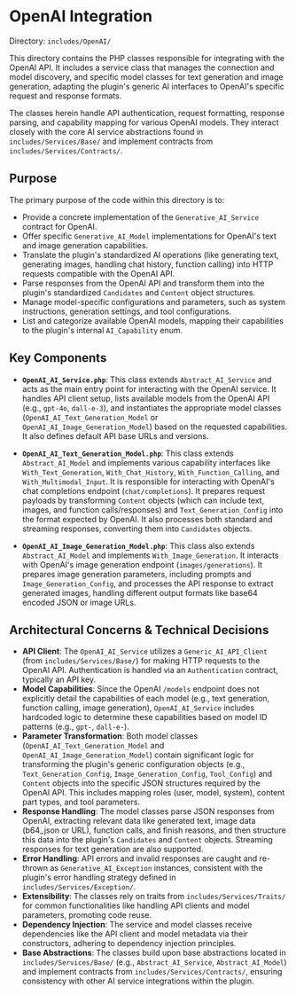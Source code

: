 # OpenAI Integration

Directory: `includes/OpenAI/`

This directory contains the PHP classes responsible for integrating with the OpenAI API. It includes a service class that manages the connection and model discovery, and specific model classes for text generation and image generation, adapting the plugin's generic AI interfaces to OpenAI's specific request and response formats.

The classes herein handle API authentication, request formatting, response parsing, and capability mapping for various OpenAI models. They interact closely with the core AI service abstractions found in `includes/Services/Base/` and implement contracts from `includes/Services/Contracts/`.

## Purpose

The primary purpose of the code within this directory is to:

- Provide a concrete implementation of the `Generative_AI_Service` contract for OpenAI.
- Offer specific `Generative_AI_Model` implementations for OpenAI's text and image generation capabilities.
- Translate the plugin's standardized AI operations (like generating text, generating images, handling chat history, function calling) into HTTP requests compatible with the OpenAI API.
- Parse responses from the OpenAI API and transform them into the plugin's standardized `Candidates` and `Content` object structures.
- Manage model-specific configurations and parameters, such as system instructions, generation settings, and tool configurations.
- List and categorize available OpenAI models, mapping their capabilities to the plugin's internal `AI_Capability` enum.

## Key Components

- **`OpenAI_AI_Service.php`**: This class extends `Abstract_AI_Service` and acts as the main entry point for interacting with the OpenAI service. It handles API client setup, lists available models from the OpenAI API (e.g., `gpt-4o`, `dall-e-3`), and instantiates the appropriate model classes (`OpenAI_AI_Text_Generation_Model` or `OpenAI_AI_Image_Generation_Model`) based on the requested capabilities. It also defines default API base URLs and versions.

- **`OpenAI_AI_Text_Generation_Model.php`**: This class extends `Abstract_AI_Model` and implements various capability interfaces like `With_Text_Generation`, `With_Chat_History`, `With_Function_Calling`, and `With_Multimodal_Input`. It is responsible for interacting with OpenAI's chat completions endpoint (`chat/completions`). It prepares request payloads by transforming `Content` objects (which can include text, images, and function calls/responses) and `Text_Generation_Config` into the format expected by OpenAI. It also processes both standard and streaming responses, converting them into `Candidates` objects.

- **`OpenAI_AI_Image_Generation_Model.php`**: This class also extends `Abstract_AI_Model` and implements `With_Image_Generation`. It interacts with OpenAI's image generation endpoint (`images/generations`). It prepares image generation parameters, including prompts and `Image_Generation_Config`, and processes the API response to extract generated images, handling different output formats like base64 encoded JSON or image URLs.

## Architectural Concerns & Technical Decisions

- **API Client**: The `OpenAI_AI_Service` utilizes a `Generic_AI_API_Client` (from `includes/Services/Base/`) for making HTTP requests to the OpenAI API. Authentication is handled via an `Authentication` contract, typically an API key.
- **Model Capabilities**: Since the OpenAI `/models` endpoint does not explicitly detail the capabilities of each model (e.g., text generation, function calling, image generation), `OpenAI_AI_Service` includes hardcoded logic to determine these capabilities based on model ID patterns (e.g., `gpt-`, `dall-e-`).
- **Parameter Transformation**: Both model classes (`OpenAI_AI_Text_Generation_Model` and `OpenAI_AI_Image_Generation_Model`) contain significant logic for transforming the plugin's generic configuration objects (e.g., `Text_Generation_Config`, `Image_Generation_Config`, `Tool_Config`) and `Content` objects into the specific JSON structures required by the OpenAI API. This includes mapping roles (user, model, system), content part types, and tool parameters.
- **Response Handling**: The model classes parse JSON responses from OpenAI, extracting relevant data like generated text, image data (b64_json or URL), function calls, and finish reasons, and then structure this data into the plugin's `Candidates` and `Content` objects. Streaming responses for text generation are also supported.
- **Error Handling**: API errors and invalid responses are caught and re-thrown as `Generative_AI_Exception` instances, consistent with the plugin's error handling strategy defined in `includes/Services/Exception/`.
- **Extensibility**: The classes rely on traits from `includes/Services/Traits/` for common functionalities like handling API clients and model parameters, promoting code reuse.
- **Dependency Injection**: The service and model classes receive dependencies like the API client and model metadata via their constructors, adhering to dependency injection principles.
- **Base Abstractions**: The classes build upon base abstractions located in `includes/Services/Base/` (e.g., `Abstract_AI_Service`, `Abstract_AI_Model`) and implement contracts from `includes/Services/Contracts/`, ensuring consistency with other AI service integrations within the plugin.
